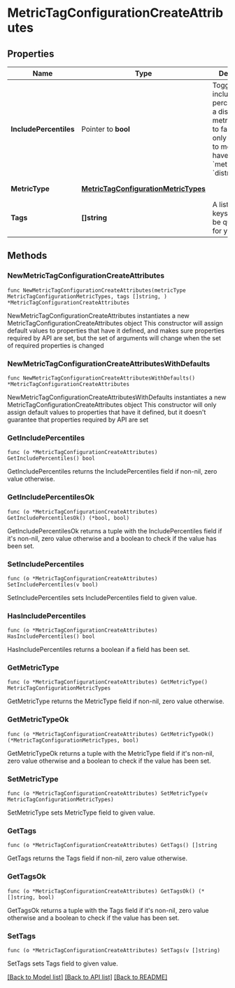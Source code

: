 # MetricTagConfigurationCreateAttributes

## Properties

Name | Type | Description | Notes
---- | ---- | ----------- | ------
**IncludePercentiles** | Pointer to **bool** | Toggle to include/exclude percentiles for a distribution metric. Defaults to false. Can only be applied to metrics that have a &#x60;metric_type&#x60; of &#x60;distribution&#x60;. | [optional] [default to false]
**MetricType** | [**MetricTagConfigurationMetricTypes**](MetricTagConfigurationMetricTypes.md) |  | [default to METRICTAGCONFIGURATIONMETRICTYPES_GAUGE]
**Tags** | **[]string** | A list of tag keys that will be queryable for your metric. | [default to []]

## Methods

### NewMetricTagConfigurationCreateAttributes

`func NewMetricTagConfigurationCreateAttributes(metricType MetricTagConfigurationMetricTypes, tags []string, ) *MetricTagConfigurationCreateAttributes`

NewMetricTagConfigurationCreateAttributes instantiates a new MetricTagConfigurationCreateAttributes object
This constructor will assign default values to properties that have it defined,
and makes sure properties required by API are set, but the set of arguments
will change when the set of required properties is changed

### NewMetricTagConfigurationCreateAttributesWithDefaults

`func NewMetricTagConfigurationCreateAttributesWithDefaults() *MetricTagConfigurationCreateAttributes`

NewMetricTagConfigurationCreateAttributesWithDefaults instantiates a new MetricTagConfigurationCreateAttributes object
This constructor will only assign default values to properties that have it defined,
but it doesn't guarantee that properties required by API are set

### GetIncludePercentiles

`func (o *MetricTagConfigurationCreateAttributes) GetIncludePercentiles() bool`

GetIncludePercentiles returns the IncludePercentiles field if non-nil, zero value otherwise.

### GetIncludePercentilesOk

`func (o *MetricTagConfigurationCreateAttributes) GetIncludePercentilesOk() (*bool, bool)`

GetIncludePercentilesOk returns a tuple with the IncludePercentiles field if it's non-nil, zero value otherwise
and a boolean to check if the value has been set.

### SetIncludePercentiles

`func (o *MetricTagConfigurationCreateAttributes) SetIncludePercentiles(v bool)`

SetIncludePercentiles sets IncludePercentiles field to given value.

### HasIncludePercentiles

`func (o *MetricTagConfigurationCreateAttributes) HasIncludePercentiles() bool`

HasIncludePercentiles returns a boolean if a field has been set.

### GetMetricType

`func (o *MetricTagConfigurationCreateAttributes) GetMetricType() MetricTagConfigurationMetricTypes`

GetMetricType returns the MetricType field if non-nil, zero value otherwise.

### GetMetricTypeOk

`func (o *MetricTagConfigurationCreateAttributes) GetMetricTypeOk() (*MetricTagConfigurationMetricTypes, bool)`

GetMetricTypeOk returns a tuple with the MetricType field if it's non-nil, zero value otherwise
and a boolean to check if the value has been set.

### SetMetricType

`func (o *MetricTagConfigurationCreateAttributes) SetMetricType(v MetricTagConfigurationMetricTypes)`

SetMetricType sets MetricType field to given value.


### GetTags

`func (o *MetricTagConfigurationCreateAttributes) GetTags() []string`

GetTags returns the Tags field if non-nil, zero value otherwise.

### GetTagsOk

`func (o *MetricTagConfigurationCreateAttributes) GetTagsOk() (*[]string, bool)`

GetTagsOk returns a tuple with the Tags field if it's non-nil, zero value otherwise
and a boolean to check if the value has been set.

### SetTags

`func (o *MetricTagConfigurationCreateAttributes) SetTags(v []string)`

SetTags sets Tags field to given value.



[[Back to Model list]](../README.md#documentation-for-models) [[Back to API list]](../README.md#documentation-for-api-endpoints) [[Back to README]](../README.md)



